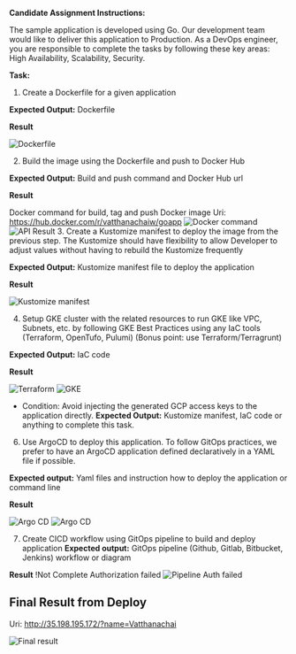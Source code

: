 **Candidate Assignment Instructions:**

The sample application is developed using Go. Our development team would like to deliver this application to Production. As a DevOps engineer, you are responsible to complete the tasks by following these key areas: High Availability, Scalability, Security.

**Task:**

1. Create a Dockerfile for a given application

**Expected Output:** Dockerfile

**Result**

![Dockerfile](images/2025-02-28_12-48-10.png)

2. Build the image using the Dockerfile and push to Docker Hub

**Expected Output:** Build and push command and Docker Hub url

**Result**

Docker command for build, tag and push
Docker image Uri: https://hub.docker.com/r/vatthanachaiw/goapp
![Docker command](images/2025-02-28_12-46-18.png)
![API Result](images/2025-02-28_13-19-53.png)
3. Create a Kustomize manifest to deploy the image from the previous step. The Kustomize should have flexibility to allow Developer to adjust values without having to rebuild the Kustomize frequently

**Expected Output:** Kustomize manifest file to deploy the application

**Result**

![Kustomize manifest](images/2025-02-28_14-34-05.png)

4. Setup GKE cluster with the related resources to run GKE like VPC, Subnets, etc. by following GKE Best Practices using any IaC tools (Terraform, OpenTufo, Pulumi) (Bonus point: use Terraform/Terragrunt)

**Expected Output:** IaC code

**Result**

![Terraform](images/2025-02-28_20-14-25.png)
![GKE](images/2025-02-28_20-12-17.png)

* Condition: Avoid injecting the generated GCP access keys to the application directly. **Expected Output:** Kustomize manifest, IaC code or anything to complete this task.

6. Use ArgoCD to deploy this application. To follow GitOps practices, we prefer to have an ArgoCD application defined declaratively in a YAML file if possible.

**Expected output:** Yaml files and instruction how to deploy the application or command line

**Result**

![Argo CD](images/2025-02-28_20-16-39.png)
![Argo CD](images/2025-03-08_13-47-37.png)

7. Create CICD workflow using GitOps pipeline to build and deploy application **Expected output:** GitOps pipeline (Github, Gitlab, Bitbucket, Jenkins) workflow or diagram

**Result**
!Not Complete Authorization failed
![Pipeline Auth failed](images/2025-03-01_02-12-30.png)

## Final Result from Deploy
Uri: http://35.198.195.172/?name=Vatthanachai

![Final result](images/2025-03-01_02-15-18.png)